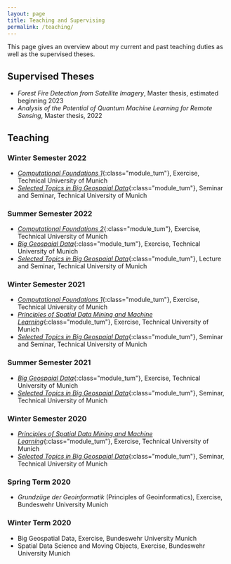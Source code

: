 ```yaml
---
layout: page
title: Teaching and Supervising
permalink: /teaching/
---
```


<style>
.module_tum{
color: black
}
</style>

This page gives an overview about my current and past teaching duties as well as the supervised theses.

## Supervised Theses
* *Forest Fire Detection from Satellite Imagery*, Master thesis, estimated beginning 2023
* *Analysis of the Potential of Quantum Machine Learning for Remote Sensing*, Master thesis, 2022

## Teaching

### Winter Semester 2022
* [*Computational Foundations 1*](https://campus.tum.de/tumonline/pl/ui/$ctx/WBMODHB.wbShowMHBReadOnly?pKnotenNr=2663301&pOrgNr=51837){:class="module_tum"}, Exercise, Technical University of Munich
* [*Selected Topics in Big Geospaial Data*](https://campus.tum.de/tumonline/pl/ui/$ctx/WBMODHB.wbShowMHBReadOnly?pKnotenNr=2654853&pOrgNr=51837){:class="module_tum"}, Seminar and Seminar, Technical University of Munich


### Summer Semester 2022
* [*Computational Foundations 2*](https://campus.tum.de/tumonline/pl/ui/$ctx/WBMODHB.wbShowMHBReadOnly?pKnotenNr=2663331&pOrgNr=51837){:class="module_tum"}, Exercise, Technical University of Munich
* [*Big Geospaial Data*](https://campus.tum.de/tumonline/pl/ui/$ctx/WBMODHB.wbShowMHBReadOnly?pKnotenNr=1845647&pOrgNr=51837){:class="module_tum"}, Exercise, Technical University of Munich
* [*Selected Topics in Big Geospaial Data*](https://campus.tum.de/tumonline/pl/ui/$ctx/WBMODHB.wbShowMHBReadOnly?pKnotenNr=2654853&pOrgNr=51837){:class="module_tum"}, Lecture and Seminar, Technical University of Munich

### Winter Semester 2021
* [*Computational Foundations 1*](https://campus.tum.de/tumonline/pl/ui/$ctx/WBMODHB.wbShowMHBReadOnly?pKnotenNr=2663301&pOrgNr=51837){:class="module_tum"}, Exercise, Technical University of Munich
* [*Principles of Spatial Data Mining and Machine Learning*](https://campus.tum.de/tumonline/pl/ui/$ctx/WBMODHB.wbShowMHBReadOnly?pKnotenNr=2654857&pOrgNr=51837){:class="module_tum"}, Exercise, Technical University of Munich
* [*Selected Topics in Big Geospaial Data*](https://campus.tum.de/tumonline/pl/ui/$ctx/WBMODHB.wbShowMHBReadOnly?pKnotenNr=2654853&pOrgNr=51837){:class="module_tum"}, Seminar and Seminar, Technical University of Munich

### Summer Semester 2021
* [*Big Geospaial Data*](https://campus.tum.de/tumonline/pl/ui/$ctx/WBMODHB.wbShowMHBReadOnly?pKnotenNr=1845647&pOrgNr=51837){:class="module_tum"}, Exercise, Technical University of Munich
* [*Selected Topics in Big Geospaial Data*](https://campus.tum.de/tumonline/pl/ui/$ctx/WBMODHB.wbShowMHBReadOnly?pKnotenNr=2654853&pOrgNr=51837){:class="module_tum"}, Seminar, Technical University of Munich

### Winter Semester 2020
* [*Principles of Spatial Data Mining and Machine Learning*](https://campus.tum.de/tumonline/pl/ui/$ctx/WBMODHB.wbShowMHBReadOnly?pKnotenNr=2654857&pOrgNr=51837){:class="module_tum"}, Exercise, Technical University of Munich
* [*Selected Topics in Big Geospaial Data*](https://campus.tum.de/tumonline/pl/ui/$ctx/WBMODHB.wbShowMHBReadOnly?pKnotenNr=2654853&pOrgNr=51837){:class="module_tum"}, Seminar, Technical University of Munich

### Spring Term 2020
* *Grundzüge der Geoinformatik* (Principles of Geoinformatics), Exercise, Bundeswehr University Munich

### Winter Term 2020
* Big Geospatial Data, Exercise, Bundeswehr University Munich
* Spatial Data Science and Moving Objects, Exercise, Bundeswehr University Munich